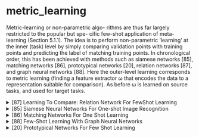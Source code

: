 # metric_learning

Metric-learning or non-parametric algo- rithms are thus far largely restricted to the popular but spe- cific few-shot application of meta-learning (Section 5.1.1). The idea is to perform non-parametric ‘learning’ at the inner (task) level by simply comparing validation points with training points and predicting the label of matching training points. In chronological order, this has been achieved with methods such as siamese networks [85], matching networks [86], prototypical networks [20], relation networks [87], and graph neural networks [88]. Here the outer-level learning corresponds to metric learning (finding a feature extractor ω that encodes the data to a representation suitable for comparison). As before ω is learned on source tasks, and used for target tasks.

<!-- REFERENCE -->


<details>
<summary>[87] Learning To Compare: Relation Network For FewShot Learning</summary>
<br>
<!-- (learning_to_compare_relation_network_for_fewshot_learning.md) -->

# learning_to_compare_relation_network_for_fewshot_learning.md

<!-- REFERENCE -->


[Learning To Compare: Relation Network For FewShot Learning](../papers/learning_to_compare_relation_network_for_fewshot_learning.md)

</details>



<details>
<summary>[85] Siamese Neural Networks For One-shot Image Recognition</summary>
<br>
<!-- (siamese_neural_networks_for_one_shot_image_recognition.md) -->

# siamese_neural_networks_for_one_shot_image_recognition.md

<!-- REFERENCE -->


[Siamese Neural Networks For One-shot Image Recognition](../papers/siamese_neural_networks_for_one_shot_image_recognition.md)

</details>



<details>
<summary>[86] Matching Networks For One Shot Learning</summary>
<br>
<!-- (matching_networks_for_one_shot_learning.md) -->

# matching_networks_for_one_shot_learning.md

<!-- REFERENCE -->


[Matching Networks For One Shot Learning](../papers/matching_networks_for_one_shot_learning.md)

</details>



<details>
<summary>[88] Few-Shot Learning With Graph Neural Networks</summary>
<br>
<!-- (few_shot_learning_with_graph_neural_networks.md) -->

# few_shot_learning_with_graph_neural_networks.md

<!-- REFERENCE -->


[Few-Shot Learning With Graph Neural Networks](../papers/few_shot_learning_with_graph_neural_networks.md)

</details>



<details>
<summary>[20] Prototypical Networks For Few Shot Learning</summary>
<br>
<!-- (prototypical_networks_for_few_shot_learning.md) -->

# prototypical_networks_for_few_shot_learning.md

<!-- REFERENCE -->


[Prototypical Networks For Few Shot Learning](../papers/prototypical_networks_for_few_shot_learning.md)

</details>

